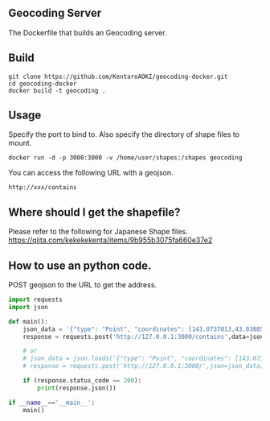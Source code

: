 ## Geocoding Server

The Dockerfile that builds an Geocoding server.

## Build
```
git clone https://github.com/KentaroAOKI/geocoding-docker.git
cd geocoding-docker
docker build -t geocoding .
```

## Usage
Specify the port to bind to. Also specify the directory of shape files to mount.
```
docker run -d -p 3000:3000 -v /home/user/shapes:/shapes geocoding
```
You can access the following URL with a geojson.
```
http://xxx/contains
```

## Where should I get the shapefile?
Please refer to the following for Japanese Shape files.
https://qiita.com/kekekekenta/items/9b955b3075fa660e37e2

## How to use an python code.
POST geojson to the URL to get the address.

```python
import requests
import json

def main():
    json_data = '{"type": "Point", "coordinates": [143.0737013,43.0388559]}'
    response = requests.post('http://127.0.0.1:3000/contains',data=json_data)

    # or
    # json_data = json.loads('{"type": "Point", "coordinates": [143.0737013,43.0388559]}')
    # response = requests.post('http://127.0.0.1:3000/',json=json_data)

    if (response.status_code == 200):
        print(response.json())

if __name__=='__main__':
    main()
```